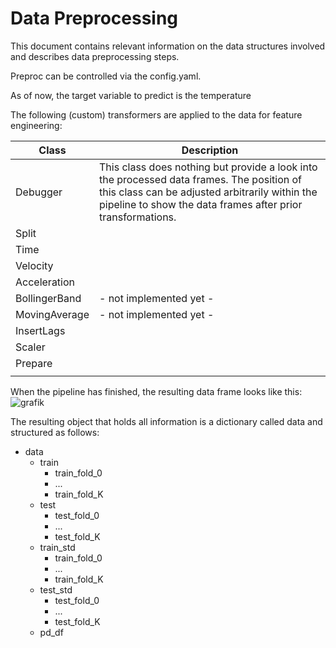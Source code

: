 # Data Preprocessing

This document contains relevant information on the data structures involved and describes data preprocessing steps. 




Preproc can be controlled via the config.yaml.




As of now, the target variable to predict is the temperature

The following (custom) transformers are applied to the data for feature engineering:

| Class | Description |
|---|---|
| Debugger | This class does nothing but provide a look into the processed data frames. The position of this class can be adjusted arbitrarily within the pipeline to show the data frames after prior transformations. |
| Split |  |
| Time |  |
| Velocity |  |
| Acceleration |  |
| BollingerBand | - not implemented yet - |
| MovingAverage | - not implemented yet - |
| InsertLags |  |
| Scaler |  |
| Prepare |  |
|  |  |

When the pipeline has finished, the resulting data frame looks like this: 
![grafik](https://user-images.githubusercontent.com/52510339/175811052-a2762c6c-81f2-4973-8913-20201878b91b.png)

The resulting object that holds all information is a dictionary called data and structured as follows:
- data
  - train
    - train_fold_0
    - ...
    - train_fold_K
  - test
    - test_fold_0
    - ...
    - test_fold_K
  - train_std
    - train_fold_0
    - ...
    - train_fold_K
  - test_std
    - test_fold_0
    - ...
    - test_fold_K
  - pd_df













